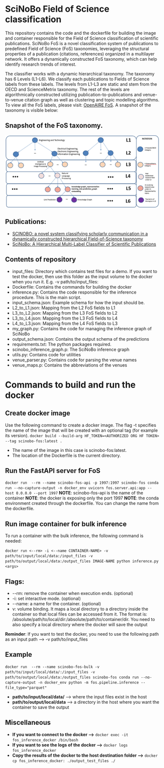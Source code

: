# SciNoBo Field of Science classification

This repository contains the code and the dockerfile for building the image and container responsible for the Field of Science classification of scientific publications. SciNoBo FoS is a novel classification system of publications to predefined Field of Science (FoS) taxonomies, leveraging the structural properties of a publication (citations, references) organized in a multilayer network. It offers a dynamically constructed FoS taxonomy, which can help ​​identify research trends of interest.

The classifier works with a dynamic hierarchical taxonomy. The taxonomy has 6 Levels (L1-L6). We classify each publications to Fields of Science labels from these labels. The levels from L1-L3 are static and stem from the OECD and ScienceMetrix taxonomy. The rest of the levels are algorithmically constructed utilizing publication-to-publications and venue-to-venue citation graph as well as clustering and topic modelling algorithms. To view all the FoS labels, please visit: [OpenAIRE FoS](https://explore.openaire.eu/fields-of-science). A snapshot of the taxonomy is visible below:

## Snapshot of the FoS taxonomy.
![image](docs/images/frma-08-1149834-g003.jpg)

## Publications:
- [SCINOBO: a novel system classifying scholarly communication in a dynamically constructed hierarchical Field-of-Science taxonomy](https://www.frontiersin.org/articles/10.3389/frma.2023.1149834/full)
- [SciNoBo: A Hierarchical Multi-Label Classifier of Scientific Publications](https://dl.acm.org/doi/10.1145/3487553.3524677)

## Contents of repository
- input_files: Directory which contains test files for a demo. If you want to test the docker, then use this folder as the input volume to the docker when you run it. E.g. -v path/to/input_files:
- Dockerfile: Contains the commands for building the docker
- inference.py: Contains the code responsible for the inference procedure. This is the main script.
- input_schema.json: Example schema for how the input should be.
- L2_to_L1.json: Mapping from the L2 FoS fields to L1
- L3_to_L2.json: Mapping from the L3 FoS fields to L2
- L3_to_L4.json: Mapping from the L3 FoS fields to L4
- L4_to_L3.json: Mapping from the L4 FoS fields to L3
- my_graph.py: Contains the code for managing the inference graph of SciNoBo
- output_schema.json: Contains the output schema of the predictions
- requirements.txt: The python packages required.
- scinobo_inference_graph.p: The SciNoBo inference graph
- utils.py: Contains code for utilities
- venue_parser.py: Contains code for parsing the venue names
- venue_maps.p: Contains the abbreviations of the venues

# Commands to build and run the docker

## Create docker image
Use the following command to create a docker image.
The flag -t specifies the name of the image that will be created with an optional tag (for example its version).
`docker build --build-arg HF_TOKEN=<AUTHORIZED ORG HF TOKEN> --tag scinobo-fos:latest .`
- The name of the image in this case is scinobo-fos:latest.
- The location of the Dockerfile is the current directory.

## Run the FastAPI server for FoS
`docker run  --rm --name scinobo-fos-api -p 1997:1997 scinobo-fos conda run --no-capture-output -n docker_env uvicorn fos.server.api:app --host 0.0.0.0 --port 1997`
**NOTE**: scinobo-fos-api is the name of the container
**NOTE**: the docker is exposing only the port 1997
**NOTE**: the conda environment created through the dockerfile. You can change the name from the dockerfile.

## Run image container for bulk inference
To run a container with the bulk inference, the following command is needed:

`docker run <--rm> -i <--name CONTAINER-NAME> -v path/to/input/local/data:/input_files -v path/to/output/local/data:/output_files IMAGE-NAME python inference.py <args>`

## Flags:
- --rm: remove the container when execution ends. (optional)
- -i: set interactive mode. (optional)
- --name: a name for the container. (optional)
- v: volume binding. It maps a local directory to a directory inside the container so that local files can be accessed from it. The format is: /absolute/path/to/local/dir:/absolute/path/to/container/dir. You need to also specify a local directory where the docker will save the output

**Reminder**: If you want to test the docker, you need to use the following path as an input path --> -v path/to/input_files

## Example

`docker run  --rm --name scinobo-fos-bulk -v path/to/input/local/data/:/input_files -v path/to/output/local/data:/output_files scinobo-fos conda run --no-capture-output -n docker_env python -m fos.pipeline.inference --file_type="parquet"`

- **path/to/input/local/data/** --> where the input files exist in the host
- **path/to/output/local/data** --> a directory in the host where you want the container to save the output

## Miscellaneous
- **If you want to connect to the docker -->** `docker exec -it fos_inference_docker /bin/bash`
- **If you want to see the logs of the docker -->** `docker logs fos_inference_docker`
- **Copy the results of the docker to the host destination folder -->** `docker cp fos_inference_docker: ./output_test_files ./`

